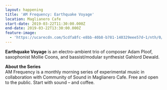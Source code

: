 ```yaml
---
layout: happening
title: 'AM Frequency: Earthquake Voyage'
location: Maglianero Cafe
start-date: 2019-03-22T11:30:00.000Z
end-date: 2019-03-22T13:30:00.000Z
feature-image:
  - 'https://ucarecdn.com/5cdfa8fc-e8bb-40b8-b781-140329eee57d~1/nth/0/'
---
```

**Earthquake Voyage** is an electro-ambient trio of composer Adam Ploof, saxophonist Mollie Coons, and bassist/modular synthesist Gahlord Dewald. 



**About the Series**\
AM Frequency is a monthly morning series of experimental music in collaboration with Community of Sound in Maglianero Cafe. Free and open to the public. Start with sound – and coffee.
